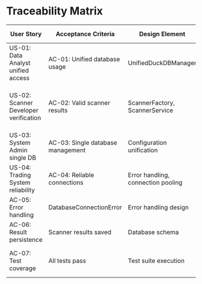 # Traceability Matrix

| User Story | Acceptance Criteria | Design Element | Task ID | Test Case | Commit |
|------------|----------------------|----------------|---------|-----------|--------|
| US-01: Data Analyst unified access | AC-01: Unified database usage | UnifiedDuckDBManager | T-01, T-02 | test_config_manager.py, test_unified_duckdb.py | TBD |
| US-02: Scanner Developer verification | AC-02: Valid scanner results | ScannerFactory, ScannerService | T-03, T-04, T-05 | test_scanner_integration.py, test_scanner_adapter.py | TBD |
| US-03: System Admin single DB | AC-03: Single database management | Configuration unification | T-01, T-06 | test_config_performance_mode.py | TBD |
| US-04: Trading System reliability | AC-04: Reliable connections | Error handling, connection pooling | T-02, T-07 | test_connection_pool.py, test_database_performance.py | TBD |
| AC-05: Error handling | DatabaseConnectionError | Error handling design | T-02 | test_exceptions.py | TBD |
| AC-06: Result persistence | Scanner results saved | Database schema | T-05 | test_scanner_results_persistence.py | TBD |
| AC-07: Test coverage | All tests pass | Test suite execution | T-07, T-08 | All test files | TBD |